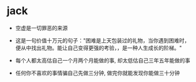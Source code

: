 # jack

- 空虚是一切罪恶的来源

- 这是一句价值十万元的句子："困难是上天包装过的礼物，当你遇到困难时，便从中找出礼物。能让自己变得更强的考验，，是一种人生成长的阶梯。"

- 每个人都太高估自己一个月两个月能做的事, 却太低估自己三年五年能做的事

- 任何你不喜欢的事情骗自己先做三分钟, 做完你就能发现你能做三十分钟
